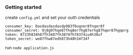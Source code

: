 ### Getting started

create `config.yml` and set your outh credentials

    consumer_key: Dasdasdasdasdp983f8uqner8fnqer8f
    consumer_secret: 9j8g97hqe87fhq8er7hg87erhg87hqer87hgqerg
    token: 8723h834h87fh3487fh3874fh783f4iu4h38uf
    token_secret: we87fhw87edh873h48h34f34f

run `node application.js`
